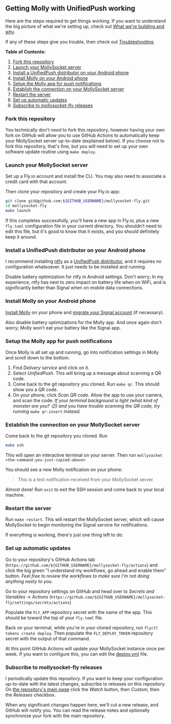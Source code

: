 ## Getting Molly with UnifiedPush working

Here are the steps required to get things working. If you want to understand the big picture of what
we're setting up, check out [What we're building and why](WHAT_WHY.md).

If any of these steps give you trouble, then check out [Troubleshooting](TROUBLESHOOTING.md).

**Table of Contents:**

1. [Fork this repository](#fork-this-repository)
2. [Launch your MollySocket server](#launch-your-mollysocket-server)
3. [Install a UnifiedPush distributor on your Android phone](#install-a-unifiedpush-distributor-on-your-android-phone)
4. [Install Molly on your Android phone](#install-molly-on-your-android-phone)
5. [Setup the Molly app for push notifications](#setup-the-molly-app-for-push-notifications)
6. [Establish the connection on your MollySocket server](#establish-the-connection-on-your-mollysocket-server)
7. [Restart the server](#restart-the-server)
8. [Set up automatic updates](#set-up-automatic-updates)
9. [Subscribe to mollysocket-fly releases](#subscribe-to-mollysocket-fly-releases)

### Fork this repository

You technically don't _need_ to fork this repository, however having your own fork on GitHub will
allow you to use GitHub Actions to automatically keep your MollySocket server up-to-date (explained
below). If you choose not to fork this repository, that's fine, but you will need to set up your own
software update routine using `make deploy`.

### Launch your MollySocket server

Set up a Fly.io account and install the CLI. You may also need to associate a credit card with that
account.

Then clone your repository and create your Fly.io app:

```bash
git clone git@github.com:${GITHUB_USERNAME}/mollysocket-fly.git
cd mollysocket-fly
make launch
```

If this completes successfully, you'll have a new app in Fly.io, plus a new `fly.toml` configuration
file in your current directory. You shouldn't need to edit this file, but it's good to know that it
exists, and you should definitely keep it around.

### Install a UnifiedPush distributor on your Android phone

I recommend installing [ntfy](https://f-droid.org/en/packages/io.heckel.ntfy/) as a
[UnifiedPush distributor](https://unifiedpush.org/users/distributors/), and it requires no
configuration whatsoever. It just needs to be installed and running.

Disable battery optimization for ntfy in Android settings. Don't worry; In my experience, ntfy has
next to zero impact on battery life when on WiFi, and is significantly better than Signal when on
mobile data connections.

### Install Molly on your Android phone

[Install Molly](https://github.com/mollyim/mollyim-android?tab=readme-ov-file#download) on your
phone and [migrate your Signal account](https://github.com/mollyim/mollyim-android/wiki/Migrating-From-Signal)
(if necessary).

Also disable battery optimizations for the Molly app. And once again don't worry; Molly won't eat
your battery like the Signal app.

### Setup the Molly app for push notifications

Once Molly is all set up and running, go into notification settings in Molly and scroll down to the
bottom.

1. Find _Delivery service_ and click on it.
2. Select _UnifiedPush_. This will bring up a message about scanning a QR code.
3. Come back to the git repository you cloned. Run `make qr`. This should show you a QR code.
4. On your phone, click _Scan QR code_. Allow the app to use your camera, and scan the code. _If
   your terminal background is light (what kind of monster are you? 😉) and you have trouble
   scanning the QR code, try running `make qr-invert` instead._

### Establish the connection on your MollySocket server

Come back to the git repository you cloned. Run

```bash
make ssh
```

This will open an interactive terminal on your server. Then run
`mollysocket <the-command-you-just-copied-above>`

You should see a new Molly notification on your phone:

> This is a test notification received from your MollySocket server.

Almost done! Run `exit` to exit the SSH session and come back to your local machine.

### Restart the server

Run `make restart`. This will restart the MollySocket server, which will cause MollySocket to begin
monitoring the Signal service for notifications.

If everything is working, there's just one thing left to do:

### Set up automatic updates

Go to your repository's GitHub Actions tab (`https://github.com/${GITHUB_USERNAME}/mollysocket-fly/actions`)
and click the big green "I understand my workflows, go ahead and enable them" button. _Feel free to
review the workflows to make sure I'm not doing anything nasty to you._

Go to your repository settings on GitHub and head over to _Secrets and Variables_ -> _Actions_
(`https://github.com/${GITHUB_USERNAME}/mollysocket-fly/settings/secrets/actions`)

Populate the `FLY_APP` repository secret with the name of the app. This should be toward the top of
your `fly.toml` file.

Back on your terminal, while you're in your cloned repository, run `flyctl tokens create deploy`.
Then populate the `FLY_DEPLOY_TOKEN` repository secret with the output of that command.

At this point GitHub Actions will update your MollySocket instance once per week. If you want to
configure this, you can edit the [deploy.yml](../.github/workflows/deploy.yml) file.

### Subscribe to mollysocket-fly releases

I periodically update this repository. If you want to keep your configuration up-to-date with the
latest changes, subscribe to releases on this repository. On [the repository's main page](https://github.com/pcrockett/mollysocket-fly)
click the _Watch_ button, then _Custom_, then the _Releases_ checkbox.

When any significant changes happen here, we'll cut a new release, and GitHub will notify you. You
can read the release notes and optionally synchronize your fork with the main repository.
